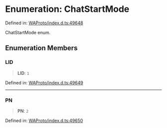 # Enumeration: ChatStartMode

Defined in: [WAProto/index.d.ts:49648](https://github.com/Fokusdotid/bail/blob/fcd0cec6f26de1fb545eb2e03fa5c63fbad99d3d/WAProto/index.d.ts#L49648)

ChatStartMode enum.

## Enumeration Members

### LID

> **LID**: `1`

Defined in: [WAProto/index.d.ts:49649](https://github.com/Fokusdotid/bail/blob/fcd0cec6f26de1fb545eb2e03fa5c63fbad99d3d/WAProto/index.d.ts#L49649)

***

### PN

> **PN**: `2`

Defined in: [WAProto/index.d.ts:49650](https://github.com/Fokusdotid/bail/blob/fcd0cec6f26de1fb545eb2e03fa5c63fbad99d3d/WAProto/index.d.ts#L49650)
